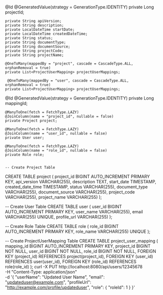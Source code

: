 @Id
    @GeneratedValue(strategy = GenerationType.IDENTITY)
    private Long projectId;

    private String apiVersion;
    private String description;
    private LocalDateTime startDate;
    private LocalDateTime createdDateTime;
    private String status;
    private String documentType;
    private String documentSource;
    private String projectCode;
    private String projectName;

    @OneToMany(mappedBy = "project", cascade = CascadeType.ALL, orphanRemoval = true)
    private List<ProjectUserMapping> projectUserMappings;

     @OneToMany(mappedBy = "user", cascade = CascadeType.ALL, orphanRemoval = true)
    private List<ProjectUserMapping> projectUserMappings;


@Id
    @GeneratedValue(strategy = GenerationType.IDENTITY)
    private Long mappingId;

    @ManyToOne(fetch = FetchType.LAZY)
    @JoinColumn(name = "project_id", nullable = false)
    private Project project;

    @ManyToOne(fetch = FetchType.LAZY)
    @JoinColumn(name = "user_id", nullable = false)
    private User user;

    @ManyToOne(fetch = FetchType.LAZY)
    @JoinColumn(name = "role_id", nullable = false)
    private Role role;


    -- Create Project Table
CREATE TABLE project (
    project_id BIGINT AUTO_INCREMENT PRIMARY KEY,
    api_version VARCHAR(255),
    description TEXT,
    start_date TIMESTAMP,
    created_date_time TIMESTAMP,
    status VARCHAR(255),
    document_type VARCHAR(255),
    document_source VARCHAR(255),
    project_code VARCHAR(255),
    project_name VARCHAR(255)
);

-- Create User Table
CREATE TABLE user (
    user_id BIGINT AUTO_INCREMENT PRIMARY KEY,
    user_name VARCHAR(255),
    email VARCHAR(255) UNIQUE,
    profile_url VARCHAR(255)
);

-- Create Role Table
CREATE TABLE role (
    role_id BIGINT AUTO_INCREMENT PRIMARY KEY,
    role_name VARCHAR(255) UNIQUE
);

-- Create ProjectUserMapping Table
CREATE TABLE project_user_mapping (
    mapping_id BIGINT AUTO_INCREMENT PRIMARY KEY,
    project_id BIGINT NOT NULL,
    user_id BIGINT NOT NULL,
    role_id BIGINT NOT NULL,
    FOREIGN KEY (project_id) REFERENCES project(project_id),
    FOREIGN KEY (user_id) REFERENCES user(user_id),
    FOREIGN KEY (role_id) REFERENCES role(role_id)
);
curl -X PUT http://localhost:8080/api/users/12345678 \
-H "Content-Type: application/json" \
-d '{
  "userName": "Updated User Name",
  "email": "updateduser@example.com",
  "profileUrl": "http://example.com/profile/updateduser",
  "role": {
    "roleId": 1
  }
}'
